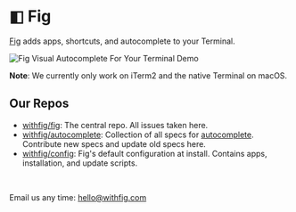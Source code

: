 # ◧ Fig
[Fig](https://withfig.com?ref=github_autocomplete) adds apps, shortcuts, and autocomplete to your Terminal. <br />

![Fig Visual Autocomplete For Your Terminal Demo](https://withfig.com/video/demos/autocomplete/autocomplete_demo_for_email.gif)

**Note**: We currently only work on iTerm2 and the native Terminal on macOS.

## Our Repos
- [withfig/fig](https://github.com/withfig/fig): The central repo. All issues taken here.
- [withfig/autocomplete](https://github.com/withfig/autocomplete): Collection of all specs for [autocomplete](https://docs.withfig.com/autocomplete). Contribute new specs and update old specs here.
- [withfig/config](https://github.com/withfig/config): Fig's default configuration at install. Contains apps, installation, and update scripts.

<br />
<p>Email us any time: <a href="mailto:hello@withfig.com">hello@withfig.com</a></p>
